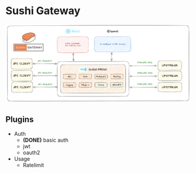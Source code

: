 # Sushi Gateway

![High Level Design](./docs/images/design.png)

## Plugins
- Auth
  - **(DONE)** basic auth
  - jwt
  - oauth2
- Usage
  - Ratelimit
    
